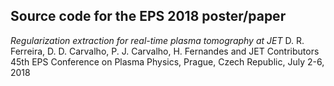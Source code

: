 ## Source code for the EPS 2018 poster/paper

_Regularization extraction for real-time plasma tomography at JET_ 
D. R. Ferreira, D. D. Carvalho, P. J. Carvalho, H. Fernandes and JET Contributors 
45th EPS Conference on Plasma Physics, Prague, Czech Republic, July 2-6, 2018
